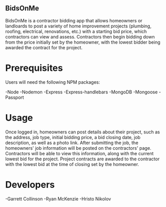 ## BidsOnMe

BidsOnMe is a contractor bidding app that allows homeowners or landloards to post a variety of home improvement projects (plumbing, roofing, electrical, renovations, etc.) with a starting bid price, which contractors can view and assess. Contractors then begin bidding down from the price initially set by the homeowner, with the lowest bidder being awarded the contract for the project.

# Prerequisites

Users will need the following NPM packages:

-Node
-Nodemon
-Express
-Express-handlebars
-MongoDB
-Mongoose
-Passport

# Usage

Once logged in, homeowners can post details about their project, such as the address, job type, initial bidding price, a bid closing date, job description, as well as a photo link.
After submitting the job, the homeowners' job information will be posted on the contractors' page. Contractors will be able to view this information, along with the current lowest bid for the project.
Project contracts are awarded to the contractor with the lowest bid at the time of closing set by the homeowner.

# Developers

-Garrett Collinson
-Ryan McKenzie
-Hristo Nikolov